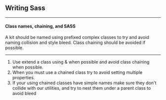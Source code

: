 ## Writing Sass
---
#### Class names, chaining, and SASS
A kit should be named using prefixed complex classes to try and avoid naming collision and style bleed. Class chaining should be avoided if possible.

---

1. Use extend a class using & when possible and avoid class chaining when possible.
2. When you must use a chained class try to avoid setting multiple properties.
3. If your using chained classes have simple names make sure they don't collide with our utilities, and try to nest them under a parent class to avoid bleed
